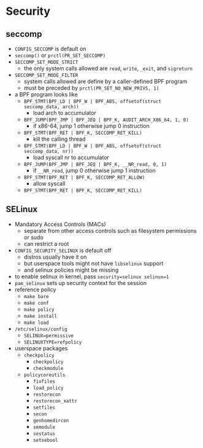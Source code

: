 Security
========

## seccomp

- `CONFIG_SECCOMP` is default on
- `seccomp()` or `prctl(PR_SET_SECCOMP)`
- `SECCOMP_SET_MODE_STRICT`
  - the only system calls allowed are `read`, `write`, `_exit`, and
    `sigreturn`
- `SECCOMP_SET_MODE_FILTER`
  - system calls allowed are define by a caller-defined BPF program
  - must be preceded by `prctl(PR_SET_NO_NEW_PRIVS, 1)`
- a BPF program looks like
  - `BPF_STMT(BPF_LD | BPF_W | BPF_ABS, offsetof(struct seccomp_data, arch))`
    - load arch to accumulator
  - `BPF_JUMP(BPF_JMP | BPF_JEQ | BPF_K, AUDIT_ARCH_X86_64, 1, 0)`
    - if x86-64, jump 1 otherwise jump 0 instruction
  - `BPF_STMT(BPF_RET | BPF_K, SECCOMP_RET_KILL)`
    - kill the calling thread
  - `BPF_STMT(BPF_LD | BPF_W | BPF_ABS, offsetof(struct seccomp_data, nr))`
    - load syscall nr to accumulator
  - `BPF_JUMP(BPF_JMP | BPF_JEQ | BPF_K, __NR_read, 0, 1)`
    - if `__NR_read`, jump 0 otherwise jump 1 instruction
  - `BPF_STMT(BPF_RET | BPF_K, SECCOMP_RET_ALLOW)`
    - allow syscall
  - `BPF_STMT(BPF_RET | BPF_K, SECCOMP_RET_KILL)`

## SELinux

- Mandatory Access Controls (MACs)
  - separate from other access controls such as filesystem permissions or sudo
  - can restrict a root
- `CONFIG_SECURITY_SELINUX` is default off
  - distros usually have it on
  - but userspace tools might not have `libselinux` support
  - and selinux policies might be missing
- to enable selinux in kernel, pass `security=selinux selinux=1`
- `pam_selinux` sets up security context for the session
- reference policy
  - `make bare`
  - `make conf`
  - `make policy`
  - `make install`
  - `make load`
- `/etc/selinux/config`
  - `SELINUX=permissive`
  - `SELINUXTYPE=refpolicy`
- userspace packages
  - `checkpolicy`
    - `checkpolicy`
    - `checkmodule`
  - `policycoreutils`
    - `fixfiles`
    - `load_policy`
    - `restorecon`
    - `restorecon_xattr`
    - `setfiles`
    - `secon`
    - `genhomedircon`
    - `semodule`
    - `sestatus`
    - `setsebool`
